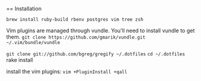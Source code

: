 == Installation

  `brew install ruby-build rbenv postgres vim tree zsh `

  Vim plugins are managed through vundle. You'll need to install vundle to get them.
  `git clone https://github.com/gmarik/vundle.git ~/.vim/bundle/vundle`

  `git clone git://github.com/bgreg/gregify ~/.dotfiles`
  `cd ~/.dotfiles`
  rake install

  install the vim plugins: 
  `vim +PluginInstall +qall`
